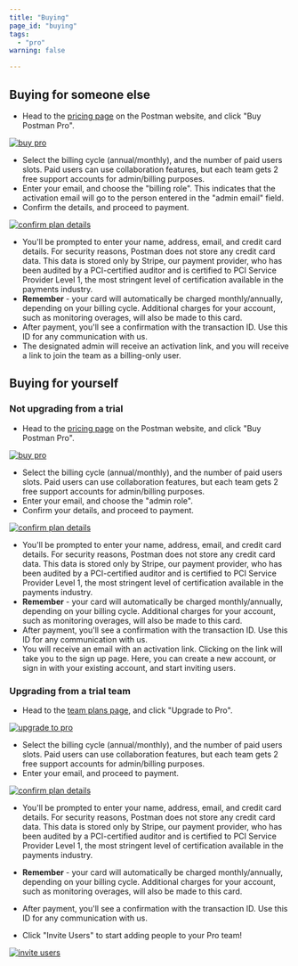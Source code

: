 ```yaml
---
title: "Buying"
page_id: "buying"
tags: 
  - "pro"
warning: false

---
```


## Buying for someone else

* Head to the [pricing page](https://www.getpostman.com/pricing) on the Postman website, and click "Buy Postman Pro".

[![buy pro](https://assets.postman.com/postman-docs/pricing.png)](https://assets.postman.com/postman-docs/pricing.png)  

* Select the billing cycle (annual/monthly), and the number of paid users slots. Paid users can use collaboration features, but each team gets 2 free support accounts for admin/billing purposes.
* Enter your email, and choose the "billing role". This indicates that the activation email will go to the person entered in the "admin email" field.
* Confirm the details, and proceed to payment.

[![confirm plan details](https://assets.postman.com/postman-docs/59191661.png)](https://assets.postman.com/postman-docs/59191661.png)

* You'll be prompted to enter your name, address, email, and credit card details. For security reasons, Postman does not store any credit card data. This data is stored only by Stripe, our payment provider, who has been audited by a PCI-certified auditor and is certified to PCI Service Provider Level 1, the most stringent level of certification available in the payments industry.
* **Remember** - your card will automatically be charged monthly/annually, depending on your billing cycle. Additional charges for your account, such as monitoring overages, will also be made to this card.
* After payment, you'll see a confirmation with the transaction ID. Use this ID for any communication with us.
* The designated admin will receive an activation link, and you will receive a link to join the team as a billing-only user.

## Buying for yourself

### **Not upgrading from a trial**

* Head to the [pricing page](https://www.getpostman.com/pricing) on the Postman website, and click "Buy Postman Pro".

[![buy pro](https://assets.postman.com/postman-docs/pricing.png)](https://assets.postman.com/postman-docs/pricing.png)  

* Select the billing cycle (annual/monthly), and the number of paid users slots. Paid users can use collaboration features, but each team gets 2 free support accounts for admin/billing purposes.
* Enter your email, and choose the "admin role".
* Confirm your details, and proceed to payment.

[![confirm plan details](https://assets.postman.com/postman-docs/59191782.png)](https://assets.postman.com/postman-docs/59191782.png)  

* You'll be prompted to enter your name, address, email, and credit card details. For security reasons, Postman does not store any credit card data. This data is stored only by Stripe, our payment provider, who has been audited by a PCI-certified auditor and is certified to PCI Service Provider Level 1, the most stringent level of certification available in the payments industry.
* **Remember** - your card will automatically be charged monthly/annually, depending on your billing cycle. Additional charges for your account, such as monitoring overages, will also be made to this card.
* After payment, you'll see a confirmation with the transaction ID. Use this ID for any communication with us.
* You will receive an email with an activation link. Clicking on the link will take you to the sign up page. Here, you can create a new account, or sign in with your existing account, and start inviting users.

### **Upgrading from a trial team**

* Head to the [team plans page](https://app.getpostman.com/dashboard/team-plans), and click "Upgrade to Pro".

[![upgrade to pro](https://assets.postman.com/postman-docs/59191884.png)](https://assets.postman.com/postman-docs/59191884.png)

* Select the billing cycle (annual/monthly), and the number of paid users slots. Paid users can use collaboration features, but each team gets 2 free support accounts for admin/billing purposes.
* Enter your email, and proceed to payment.

[![confirm plan details](https://assets.postman.com/postman-docs/59191943.png)](https://assets.postman.com/postman-docs/59191943.png)

* You'll be prompted to enter your name, address, email, and credit card details. For security reasons, Postman does not store any credit card data. This data is stored only by Stripe, our payment provider, who has been audited by a PCI-certified auditor and is certified to PCI Service Provider Level 1, the most stringent level of certification available in the payments industry.

* **Remember** - your card will automatically be charged monthly/annually, depending on your billing cycle. Additional charges for your account, such as monitoring overages, will also be made to this card.

* After payment, you'll see a confirmation with the transaction ID. Use this ID for any communication with us.

* Click "Invite Users" to start adding people to your Pro team!

[![invite users](https://assets.postman.com/postman-docs/59192001.png)](https://assets.postman.com/postman-docs/59192001.png)
